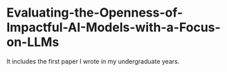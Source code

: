 # Evaluating-the-Openness-of-Impactful-AI-Models-with-a-Focus-on-LLMs
It includes the first paper I wrote in my undergraduate years. 
